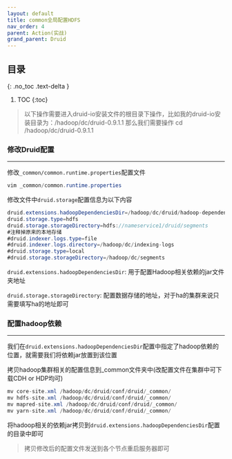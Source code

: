 ```yaml
---
layout: default
title: common全局配置HDFS
nav_order: 4
parent: Action(实战)
grand_parent: Druid
---
```


## 目录
{: .no_toc .text-delta }

1. TOC
{:toc}

> 以下操作需要进入druid-io安装文件的根目录下操作，比如我的druid-io安装目录为：/hadoop/dc/druid-0.9.1.1 那么我们需要操作 cd /hadoop/dc/druid-0.9.1.1

### 修改Druid配置

---

修改`_common/common.runtime.properties`配置文件

```java
vim _common/common.runtime.properties
```

修改文件中`druid.storage`配置信息为以下内容

```java
druid.extensions.hadoopDependenciesDir=/hadoop/dc/druid/hadoop-dependencies/hadoop-client/2.7.3
druid.storage.type=hdfs
druid.storage.storageDirectory=hdfs://nameservice1/druid/segments
#注释掉原来的本地存储
#druid.indexer.logs.type=file
#druid.indexer.logs.directory=/hadoop/dc/indexing-logs
#druid.storage.type=local
#druid.storage.storageDirectory=/hadoop/dc/segments
```

`druid.extensions.hadoopDependenciesDir`: 用于配置Hadoop相关依赖的jar文件夹地址

`druid.storage.storageDirectory`: 配置数据存储的地址，对于ha的集群来说只需要填写ha的地址即可

### 配置hadoop依赖

---

我们在`druid.extensions.hadoopDependenciesDir`配置中指定了hadoop依赖的位置，就需要我们将依赖jar放置到该位置

拷贝hadoop集群相关的配置信息到_common文件夹中(改配置文件在集群中可下载CDH or HDP均可)

```java
mv core-site.xml /hadoop/dc/druid/conf/druid/_common/
mv hdfs-site.xml /hadoop/dc/druid/conf/druid/_common/
mv mapred-site.xml /hadoop/dc/druid/conf/druid/_common/
mv yarn-site.xml /hadoop/dc/druid/conf/druid/_common/
```

将hadoop相关的依赖jar拷贝到`druid.extensions.hadoopDependenciesDir`配置的目录中即可

> 拷贝修改后的配置文件发送到各个节点重启服务器即可